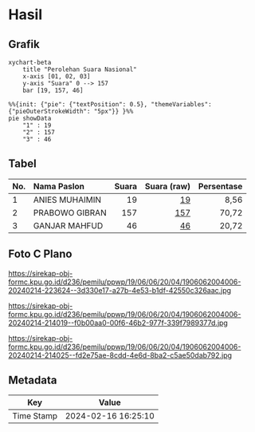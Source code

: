 # Hasil

## Grafik

```mermaid
xychart-beta
    title "Perolehan Suara Nasional"
    x-axis [01, 02, 03]
    y-axis "Suara" 0 --> 157
    bar [19, 157, 46]
```

```mermaid
%%{init: {"pie": {"textPosition": 0.5}, "themeVariables": {"pieOuterStrokeWidth": "5px"}} }%%
pie showData
    "1" : 19
    "2" : 157
    "3" : 46
```

## Tabel

| No. | Nama Paslon    | Suara | Suara (raw) | Persentase |
|:--- |:-------------- | -----:| -----------:| ----------:|
| 1   | ANIES MUHAIMIN | 19    | [19][p-1]   | 8,56       |
| 2   | PRABOWO GIBRAN | 157   | [157][p-2]  | 70,72      |
| 3   | GANJAR MAHFUD  | 46    | [46][p-3]   | 20,72      |


[p-1]: https://github.com/gigit-pemilu/pemilu-2024/blob/main/pilpres/hitung-suara/sub/19-kepulauan-bangka-belitung/sub/06-belitung-timur/sub/06-simpang-renggiang/sub/2004-lintang/sub/006-tps/sub/paslon-1.txt
[p-2]: https://github.com/gigit-pemilu/pemilu-2024/blob/main/pilpres/hitung-suara/sub/19-kepulauan-bangka-belitung/sub/06-belitung-timur/sub/06-simpang-renggiang/sub/2004-lintang/sub/006-tps/sub/paslon-2.txt
[p-3]: https://github.com/gigit-pemilu/pemilu-2024/blob/main/pilpres/hitung-suara/sub/19-kepulauan-bangka-belitung/sub/06-belitung-timur/sub/06-simpang-renggiang/sub/2004-lintang/sub/006-tps/sub/paslon-3.txt

## Foto C Plano

https://sirekap-obj-formc.kpu.go.id/d236/pemilu/ppwp/19/06/06/20/04/1906062004006-20240214-223624--3d330e17-a27b-4e53-b1df-42550c326aac.jpg

https://sirekap-obj-formc.kpu.go.id/d236/pemilu/ppwp/19/06/06/20/04/1906062004006-20240214-214019--f0b00aa0-00f6-46b2-977f-339f7989377d.jpg

https://sirekap-obj-formc.kpu.go.id/d236/pemilu/ppwp/19/06/06/20/04/1906062004006-20240214-214025--fd2e75ae-8cdd-4e6d-8ba2-c5ae50dab792.jpg


## Metadata

| Key        | Value               |
| ---------- | ------------------- |
| Time Stamp | 2024-02-16 16:25:10 |



